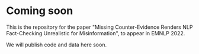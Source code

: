 # Coming soon

This is the repository for the paper "Missing Counter-Evidence Renders NLP Fact-Checking Unrealistic for
Misinformation", to appear in EMNLP 2022.

We will publish code and data here soon.

